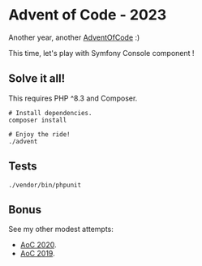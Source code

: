 # Advent of Code - 2023

Another year, another [AdventOfCode](https://adventofcode.com/2023) :)

This time, let's play with Symfony Console component !

## Solve it all!

This requires PHP ^8.3 and Composer.

```shell
# Install dependencies.
composer install

# Enjoy the ride!
./advent
```

## Tests

```shell
./vendor/bin/phpunit
```

## Bonus

See my other modest attempts:
- [AoC 2020](https://github.com/MeroveeCharrue/adventofcode-2020).
- [AoC 2019](https://github.com/MeroveeCharrue/adventofcode).
